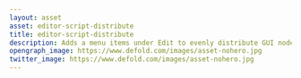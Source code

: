 ```yaml
---
layout: asset
asset: editor-script-distribute
title: editor-script-distribute
description: Adds a menu items under Edit to evenly distribute GUI nodes. Currently only supports root items due to Defold limitations.
opengraph_image: https://www.defold.com/images/asset-nohero.jpg
twitter_image: https://www.defold.com/images/asset-nohero.jpg
---
```

